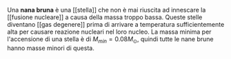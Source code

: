 Una **nana bruna** è una [[stella]] che non è mai riuscita ad innescare la [[fusione nucleare]] a causa della massa troppo bassa. Queste stelle diventano [[gas degenere]] prima di arrivare a temperatura sufficientemente alta per causare reazione nucleari nel loro nucleo. La massa minima per l'accensione di una stella è di $M_{min}=0.08M_{\odot}$, quindi tutte le nane brune hanno masse minori di questa.